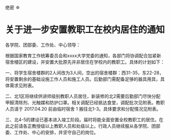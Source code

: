 绝密 ☆ 

# 关于进一步安置教职工在校内居住的通知

各学院、团部委、工作处、中心领导：

根据国家教育工作统筹委员会和xxxx大学党委的通知，各部门将协调配合加紧新宿舍楼区的建设，并安置大批原先并非居住在学校内的教职工。具体的计划如下：

一、将学生宿舍楼群的2人间改为3人间，空出的宿舍楼群：西31-35，东22-28，将安置剩余的基础设施工作人员和施工人员。后勤部门需配备足够的器具用具，具体需求见附表。

二、北1区将继续供讲师级别教职人员居住，新装修的北2需要后勤部门尽快分配甲醛清除剂、光触媒和防护口罩。相关调配已经抵达食堂，调配批次见附表。教职人员请于 2017.04.20 前由临时宿舍 1 搬往北1-3。具体要求和分配情况见附表。

三、北4-5的建设已基本进入竣工阶段。届时将能全面安置全校教职工的居住。在此之前请各正教授级以上教职人员和处级以上。行政人员继续服从各学院、团部委、工作处、中心的安排，并坚守自己的岗位。

